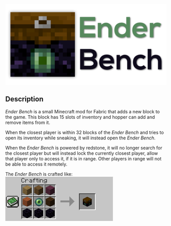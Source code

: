 ![png](https://raw.githubusercontent.com/legoatoom/EnderBench/master/src/main/resources/assets/enderbench/logo.png)

## Description
_Ender Bench_ is a small Minecraft mod for Fabric that adds a new block to the game.
This block has 15 slots of inventory and hopper can add and remove items from it.

When the closest player is within 32 blocks of the _Ender Bench_ and tries to open its inventory while sneaking, it will instead open the _Ender Bench_.

When the _Ender Bench_ is powered by redstone, it will no longer search for the closest player but will instead lock the currently closest player, allow that player only to access it, if it is in range. Other players in range will not be able to access it remotely.

The _Ender Bench_ is crafted like:\
![png](https://raw.githubusercontent.com/legoatoom/EnderBench/master/images/crafting_recipe.png)
